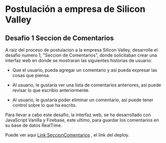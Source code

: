 # Postulación a empresa de Silicon Valley

## Desafio 1 Seccion de Comentarios

A raiz del proceso de postulacion a la empresa Silicon Valley, desarrolle el desafio numero 1, "Seccion de Comentarios", donde solicitaban crear una interfaz web en donde se mostraran las siguientes historias de usuario:

* Que el usuario, pueda agregar un comentario y así pueda expresar las cosas que piensa.

* Al usuario, le gustaría ver una lista de comentarios anteriores, así puede revisar lo que escribio anteriormente.

* Al usuario, le gustaría poder eliminar un comentario, así puede tener control sobre lo que ha escrito.

Para llevar a cabo este desafio, la interfaz web, se ha desarrollado con JavaScript Vanilla y Firebase, este ultimo, para guardar los comentarios en su base de datos RealTime.

 Puede ver aqui [Link SeccionComentarios](https://leslieinostroza.github.io/desafio1SeccionComentariosSV/"SeccionComentarios"target="_blank") , el link del deploy.

